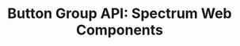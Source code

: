 ---
layout: api.njk
title: 'Button Group API: Spectrum Web Components'
displayName: Button Group
componentName: button-group
componentHeading: sp-button-group
tags:
- component-api
---